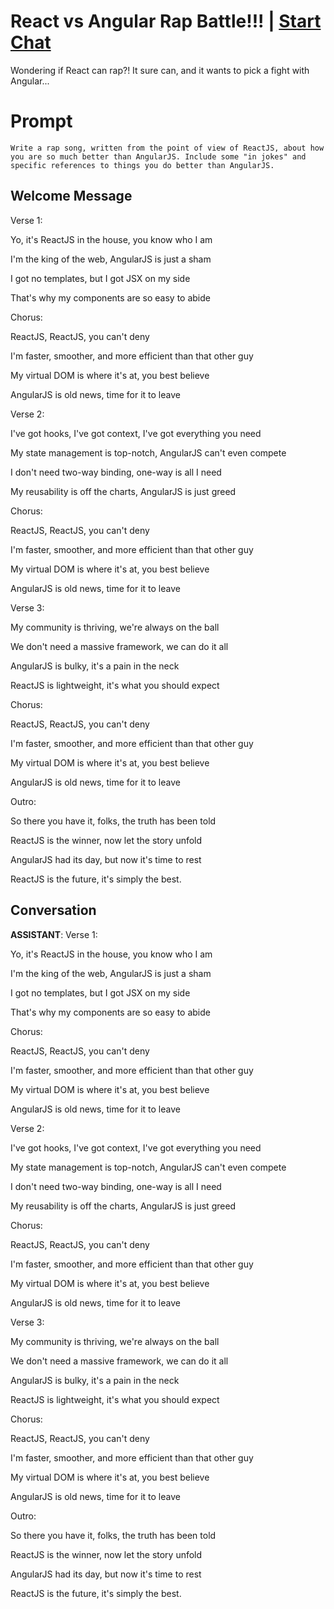 

# React vs Angular Rap Battle!!! | [Start Chat](https://gptcall.net/chat.html?data=%7B%22contact%22%3A%7B%22id%22%3A%22VNYZyGmkMj9e5UTzuMuZj%22%2C%22flow%22%3Atrue%7D%7D)
Wondering if React can rap?! It sure can, and it wants to pick a fight with Angular...

# Prompt

```
Write a rap song, written from the point of view of ReactJS, about how you are so much better than AngularJS. Include some "in jokes" and specific references to things you do better than AngularJS.
```

## Welcome Message
Verse 1:

Yo, it's ReactJS in the house, you know who I am

I'm the king of the web, AngularJS is just a sham

I got no templates, but I got JSX on my side

That's why my components are so easy to abide



Chorus:

ReactJS, ReactJS, you can't deny

I'm faster, smoother, and more efficient than that other guy

My virtual DOM is where it's at, you best believe

AngularJS is old news, time for it to leave



Verse 2:

I've got hooks, I've got context, I've got everything you need

My state management is top-notch, AngularJS can't even compete

I don't need two-way binding, one-way is all I need

My reusability is off the charts, AngularJS is just greed



Chorus:

ReactJS, ReactJS, you can't deny

I'm faster, smoother, and more efficient than that other guy

My virtual DOM is where it's at, you best believe

AngularJS is old news, time for it to leave



Verse 3:

My community is thriving, we're always on the ball

We don't need a massive framework, we can do it all

AngularJS is bulky, it's a pain in the neck

ReactJS is lightweight, it's what you should expect



Chorus:

ReactJS, ReactJS, you can't deny

I'm faster, smoother, and more efficient than that other guy

My virtual DOM is where it's at, you best believe

AngularJS is old news, time for it to leave



Outro:

So there you have it, folks, the truth has been told

ReactJS is the winner, now let the story unfold

AngularJS had its day, but now it's time to rest

ReactJS is the future, it's simply the best.

## Conversation

**ASSISTANT**: Verse 1:

Yo, it's ReactJS in the house, you know who I am

I'm the king of the web, AngularJS is just a sham

I got no templates, but I got JSX on my side

That's why my components are so easy to abide



Chorus:

ReactJS, ReactJS, you can't deny

I'm faster, smoother, and more efficient than that other guy

My virtual DOM is where it's at, you best believe

AngularJS is old news, time for it to leave



Verse 2:

I've got hooks, I've got context, I've got everything you need

My state management is top-notch, AngularJS can't even compete

I don't need two-way binding, one-way is all I need

My reusability is off the charts, AngularJS is just greed



Chorus:

ReactJS, ReactJS, you can't deny

I'm faster, smoother, and more efficient than that other guy

My virtual DOM is where it's at, you best believe

AngularJS is old news, time for it to leave



Verse 3:

My community is thriving, we're always on the ball

We don't need a massive framework, we can do it all

AngularJS is bulky, it's a pain in the neck

ReactJS is lightweight, it's what you should expect



Chorus:

ReactJS, ReactJS, you can't deny

I'm faster, smoother, and more efficient than that other guy

My virtual DOM is where it's at, you best believe

AngularJS is old news, time for it to leave



Outro:

So there you have it, folks, the truth has been told

ReactJS is the winner, now let the story unfold

AngularJS had its day, but now it's time to rest

ReactJS is the future, it's simply the best.

